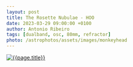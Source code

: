```yaml
---
layout: post
title: The Rosette Nubulae - HOO
date: 2023-03-29 09:00:00 +0100
author: Antonio Ribeiro
tags: [dualband, osc, 80mm, refractor]
photo: /astrophotos/assets/images/monkeyhead
---
```


[![{{page.title}}]({{page.photo}}.jpg)]({{page.photo}}.jpg)